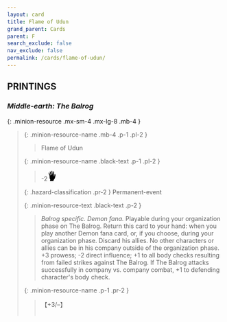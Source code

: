 ```yaml
---
layout: card
title: Flame of Udun
grand_parent: Cards
parent: F
search_exclude: false
nav_exclude: false
permalink: /cards/flame-of-udun/
---
```


## PRINTINGS


### _Middle-earth: The Balrog_

{: .minion-resource .mx-sm-4 .mx-lg-8 .mb-4 }
> {: .minion-resource-name .mb-4 .p-1 .pl-2 }
> > <div class="hazard-mp"></div>
> > <div class="card-name">Flame of Udun</div>
>
> {: .minion-resource-name .black-text .p-1 .pl-2 }
> > -2![](/assets/images/di.svg)
>
> {: .hazard-classification .pr-2 }
> Permanent-event
>
> {: .minion-resource-text .black-text .p-2 }
> > _Balrog specific._ _Demon fana._ Playable during your organization phase on The Balrog. Return this card to your hand: when you play another Demon fana card, or, if you choose, during your organization phase. Discard his allies. No other characters or allies can be in his company outside of the organization phase. +3 prowess; -2 direct influence; +1 to all body checks resulting from failed strikes against The Balrog. If The Balrog attacks successfully in company vs. company combat, +1 to defending character's body check. 
> 
> {: .minion-resource-name .p-1 .pr-2 }
> > <div class="card-shield">【+3/&ndash;】</div>
> > <div class="card-corruption-white">&nbsp;</div>
